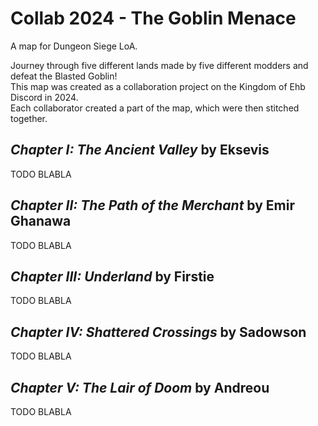 # Collab 2024 - The Goblin Menace
A map for Dungeon Siege LoA.

Journey through five different lands made by five different modders and defeat the Blasted Goblin!\
This map was created as a collaboration project on the Kingdom of Ehb Discord in 2024.\
Each collaborator created a part of the map, which were then stitched together.

## _Chapter I: The Ancient Valley_ by Eksevis
TODO BLABLA

## _Chapter II: The Path of the Merchant_ by Emir Ghanawa
TODO BLABLA

## _Chapter III: Underland_ by Firstie
TODO BLABLA

## _Chapter IV: Shattered Crossings_ by Sadowson
TODO BLABLA

## _Chapter V: The Lair of Doom_ by Andreou
TODO BLABLA

